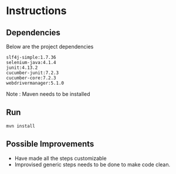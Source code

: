# Instructions

## Dependencies
Below are the project dependencies
```
slf4j-simple:1.7.36
selenium-java:4.1.4
junit:4.13.2
cucumber-junit:7.2.3
cucumber-core:7.2.3
webdrivermanager:5.1.0
```
Note : Maven needs to be installed

## Run
```
mvn install
```

## Possible Improvements

- Have made all the steps customizable
- Improvised generic steps needs to be done to make code clean.


